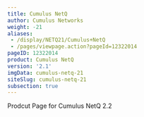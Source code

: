 ```yaml
---
title: Cumulus NetQ
author: Cumulus Networks
weight: -21
aliases:
 - /display/NETQ21/Cumulus+NetQ
 - /pages/viewpage.action?pageId=12322014
pageID: 12322014
product: Cumulus NetQ
version: '2.1'
imgData: cumulus-netq-21
siteSlug: cumulus-netq-21
subsection: true
---
```

Prodcut Page for Cumulus NetQ 2.2

<article id="html-search-results" class="ht-content" style="display: none;">

</article>

<footer id="ht-footer">

</footer>
